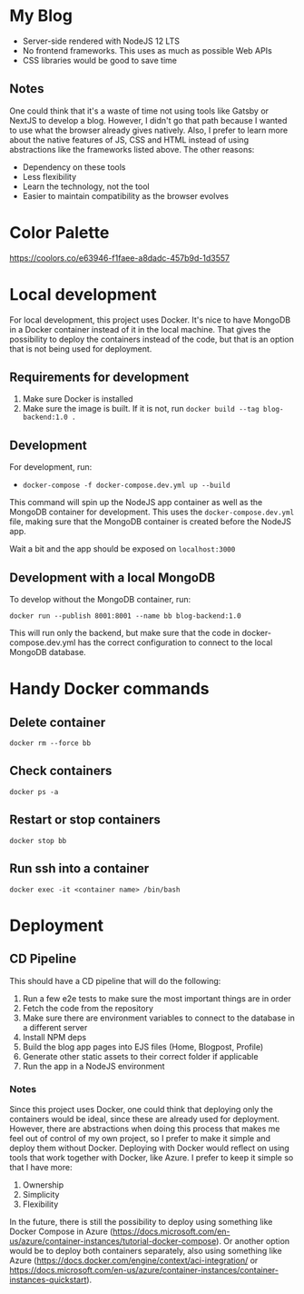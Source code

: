 # My Blog

- Server-side rendered with NodeJS 12 LTS
- No frontend frameworks. This uses as much as possible Web APIs
- CSS libraries would be good to save time

## Notes

One could think that it's a waste of time not using tools like Gatsby or NextJS to develop a blog. However, I didn't go that path because I wanted to use what the browser already gives natively. Also, I prefer to learn more about the native features of JS, CSS and HTML instead of using abstractions like the frameworks listed above. The other reasons:

- Dependency on these tools
- Less flexibility
- Learn the technology, not the tool
- Easier to maintain compatibility as the browser evolves

# Color Palette

https://coolors.co/e63946-f1faee-a8dadc-457b9d-1d3557

# Local development

For local development, this project uses Docker. It's nice to have MongoDB in a Docker container instead of it in the local machine. That gives the possibility to deploy the containers instead of the code, but that is an option that is not being used for deployment.

## Requirements for development

1. Make sure Docker is installed
2. Make sure the image is built. If it is not, run `docker build --tag blog-backend:1.0 .`

## Development

For development, run:

- `docker-compose -f docker-compose.dev.yml up --build`

This command will spin up the NodeJS app container as well as the MongoDB container for development. This uses the `docker-compose.dev.yml` file, making sure that the MongoDB container is created before the NodeJS app.

Wait a bit and the app should be exposed on `localhost:3000`

## Development with a local MongoDB

To develop without the MongoDB container, run:

`docker run --publish 8001:8001 --name bb blog-backend:1.0`

This will run only the backend, but make sure that the code in docker-compose.dev.yml has the correct configuration to connect to the local MongoDB database.

# Handy Docker commands

## Delete container

`docker rm --force bb`

## Check containers

`docker ps -a`

## Restart or stop containers

`docker stop bb`

## Run ssh into a container

`docker exec -it <container name> /bin/bash`

# Deployment

## CD Pipeline

This should have a CD pipeline that will do the following:

1. Run a few e2e tests to make sure the most important things are in order
2. Fetch the code from the repository
3. Make sure there are environment variables to connect to the database in a different server
4. Install NPM deps
5. Build the blog app pages into EJS files (Home, Blogpost, Profile)
6. Generate other static assets to their correct folder if applicable
7. Run the app in a NodeJS environment

### Notes

Since this project uses Docker, one could think that deploying only the containers would be ideal, since these are already used for deployment. However, there are abstractions when doing this process that makes me feel out of control of my own project, so I prefer to make it simple and deploy them without Docker. Deploying with Docker would reflect on using tools that work together with Docker, like Azure. I prefer to keep it simple so that I have more:

1. Ownership
2. Simplicity
3. Flexibility

In the future, there is still the possibility to deploy using something like Docker Compose in Azure (https://docs.microsoft.com/en-us/azure/container-instances/tutorial-docker-compose). Or another option would be to deploy both containers separately, also using something like Azure (https://docs.docker.com/engine/context/aci-integration/ or https://docs.microsoft.com/en-us/azure/container-instances/container-instances-quickstart).
